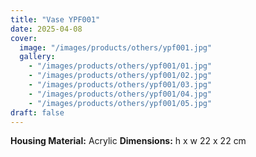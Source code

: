 ```yaml
---
title: "Vase YPF001"
date: 2025-04-08
cover:
  image: "/images/products/others/ypf001.jpg"
  gallery:
    - "/images/products/others/ypf001/01.jpg"
    - "/images/products/others/ypf001/02.jpg"
    - "/images/products/others/ypf001/03.jpg"
    - "/images/products/others/ypf001/04.jpg"
    - "/images/products/others/ypf001/05.jpg"
draft: false
---
```

**Housing Material:**	Acrylic
**Dimensions:** h x w	22 x 22 cm
